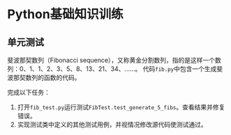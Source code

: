 # Python基础知识训练

## 单元测试

斐波那契数列（Fibonacci sequence），又称黄金分割数列，指的是这样一个数列：0、1、1、2、3、5、8、13、21、34、……。
代码`fib.py`中包含一个生成斐波那契数列的函数的代码。

完成以下任务：

1. 打开`fib_test.py`运行测试`FibTest.test_generate_5_fibs`。查看结果并修复错误。
2. 实现测试类中定义的其他测试用例，并视情况修改源代码使测试通过。
